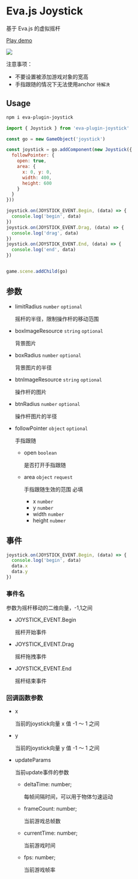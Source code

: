 # Eva.js Joystick

基于 Eva.js 的虚拟摇杆

[Play demo](https://fanmingfei.github.io/eva-plugin-joystick/)

![](https://user-images.githubusercontent.com/4632277/128896471-de547d92-2c4f-4299-92b5-a7d3264ca6c0.png)

注意事项：
- 不要设置被添加游戏对象的宽高
- 手指跟随的情况下无法使用anchor `待解决`

## Usage
```bash
npm i eva-plugin-joystick
```

```js
import { Joystick } from 'eva-plugin-joystick'

const go = new GameObject('joystick')

const joystick = go.addComponent(new Joystick({
  followPointer: {
    open: true,
    area: {
      x: 0, y: 0,
      width: 400,
      height: 600
    }
  }
}))

joystick.on(JOYSTICK_EVENT.Begin, (data) => {
  console.log('begin', data)
})
joystick.on(JOYSTICK_EVENT.Drag, (data) => {
  console.log('drag', data)
})
joystick.on(JOYSTICK_EVENT.End, (data) => {
  console.log('end', data)
})


game.scene.addChild(go)

```

## 参数
  
- limitRadius `number` `optional`

  摇杆的半径，限制操作杆的移动范围

- boxImageResource `string` `optional`

  背景图片

- boxRadius `number` `optional`

  背景图片的半径

- btnImageResource `string` `optional`

  操作杆的图片

- btnRadius `number` `optional`

  操作杆图片的半径

- followPointer `object` `optional`
  
  手指跟随
  - open `boolean`
    
    是否打开手指跟随
  - area `object` `request`
    
    手指跟随生效的范围 必填
    - x `number` 
    - y `number`
    - width `number`
    - height `nubmer`


## 事件
```js
joystick.on(JOYSTICK_EVENT.Begin, (data) => {
  console.log('begin', data)
  data.x 
  data.y
})
```

### 事件名

参数为摇杆移动的二维向量，-1,1之间

- JOYSTICK_EVENT.Begin

  摇杆开始事件

- JOYSTICK_EVENT.Drag

  摇杆拖拽事件

- JOYSTICK_EVENT.End

  摇杆结束事件


### 回调函数参数
- x 
  
  当前的joystick向量 x 值 -1 ～ 1 之间

- y
  
  当前的joystick向量 y 值 -1 ～ 1 之间

- updateParams

  当前update事件的参数

  - deltaTime: number;
    
    每帧间隔时间，可以用于物体匀速运动

  - frameCount: number;

    当前游戏总帧数

  - currentTime: number;

    当前游戏时间

  - fps: number;

    当前游戏帧率